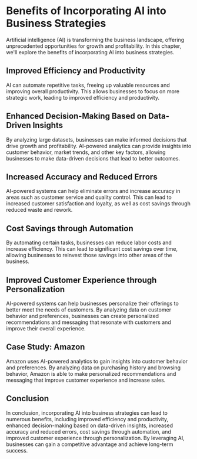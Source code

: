 Benefits of Incorporating AI into Business Strategies
========================================================================================================

Artificial intelligence (AI) is transforming the business landscape, offering unprecedented opportunities for growth and profitability. In this chapter, we'll explore the benefits of incorporating AI into business strategies.

Improved Efficiency and Productivity
------------------------------------

AI can automate repetitive tasks, freeing up valuable resources and improving overall productivity. This allows businesses to focus on more strategic work, leading to improved efficiency and productivity.

Enhanced Decision-Making Based on Data-Driven Insights
------------------------------------------------------

By analyzing large datasets, businesses can make informed decisions that drive growth and profitability. AI-powered analytics can provide insights into customer behavior, market trends, and other key factors, allowing businesses to make data-driven decisions that lead to better outcomes.

Increased Accuracy and Reduced Errors
-------------------------------------

AI-powered systems can help eliminate errors and increase accuracy in areas such as customer service and quality control. This can lead to increased customer satisfaction and loyalty, as well as cost savings through reduced waste and rework.

Cost Savings through Automation
-------------------------------

By automating certain tasks, businesses can reduce labor costs and increase efficiency. This can lead to significant cost savings over time, allowing businesses to reinvest those savings into other areas of the business.

Improved Customer Experience through Personalization
----------------------------------------------------

AI-powered systems can help businesses personalize their offerings to better meet the needs of customers. By analyzing data on customer behavior and preferences, businesses can create personalized recommendations and messaging that resonate with customers and improve their overall experience.

Case Study: Amazon
------------------

Amazon uses AI-powered analytics to gain insights into customer behavior and preferences. By analyzing data on purchasing history and browsing behavior, Amazon is able to make personalized recommendations and messaging that improve customer experience and increase sales.

Conclusion
----------

In conclusion, incorporating AI into business strategies can lead to numerous benefits, including improved efficiency and productivity, enhanced decision-making based on data-driven insights, increased accuracy and reduced errors, cost savings through automation, and improved customer experience through personalization. By leveraging AI, businesses can gain a competitive advantage and achieve long-term success.
